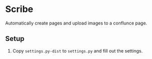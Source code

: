# Scribe
Automatically create pages and upload images to a conflunce page.

## Setup
1. Copy `settings.py-dist` to `settings.py` and fill out the settings.

